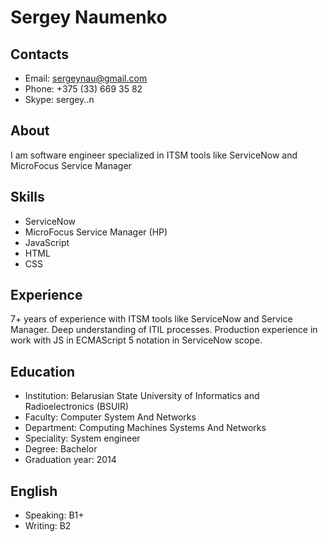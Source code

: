 # Sergey Naumenko

## Contacts
- Email: sergeynau@gmail.com
- Phone: +375 (33) 669 35 82
- Skype: sergey..n

## About
I am software engineer specialized in ITSM tools like ServiceNow and MicroFocus Service Manager

## Skills
- ServiceNow
- MicroFocus Service Manager (HP)
- JavaScript
- HTML
- CSS

## Experience
7+ years of experience with ITSM tools like ServiceNow and Service Manager. Deep understanding of ITIL processes. Production experience in work with JS in ECMAScript 5 notation in ServiceNow scope.

## Education
- Institution: Belarusian State University of Informatics and Radioelectronics (BSUIR)
- Faculty: Computer System And Networks
- Department: Computing Machines Systems And Networks 
- Speciality: System engineer  
- Degree: Bachelor
- Graduation year: 2014

## English
- Speaking: B1+
- Writing: B2